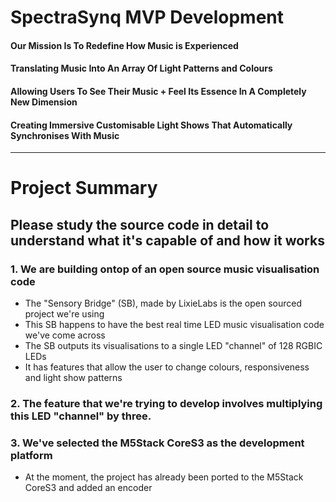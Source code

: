 # SpectraSynq MVP Development 

#### Our Mission Is To Redefine How Music is Experienced 

#### Translating Music Into An Array Of Light Patterns and Colours

#### Allowing Users To See Their Music + Feel Its Essence In A Completely New Dimension

#### Creating Immersive Customisable Light Shows That Automatically Synchronises With Music 
____________________________________________________________________________________________

# Project Summary

  ## Please study the source code in detail to understand what it's capable of and how it works
### 1. We are building ontop of an open source music visualisation code 

  - The "Sensory Bridge" (SB), made by LixieLabs is the open sourced project we're using 
  - This SB happens to have the best real time LED music visualisation code we've come across
  - The SB outputs its visualisations to a single LED "channel" of 128 RGBIC LEDs
  - It has features that allow the user to change colours, responsiveness and light show patterns

### 2. The feature that we're trying to develop involves multiplying this LED "channel" by three. 

### 3. We've selected the M5Stack CoreS3 as the development platform 
  - At the moment, the project has already been ported to the M5Stack CoreS3 and added an encoder


